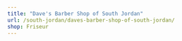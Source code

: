 ```yaml
---
title: "Dave's Barber Shop of South Jordan"
url: /south-jordan/daves-barber-shop-of-south-jordan/
shop: Friseur
---
```

